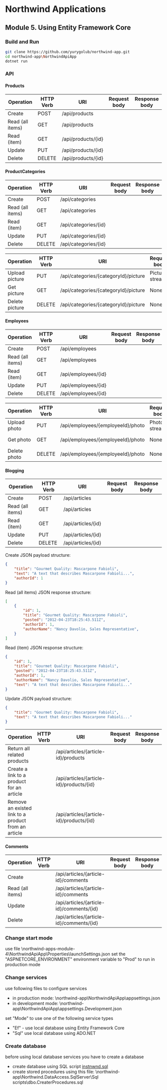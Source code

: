 # Northwind Applications

## Module 5. Using Entity Framework Core

### Build and Run
```sh
git clone https://github.com/yurygolub/northwind-app.git
cd northwind-app\NorthwindApiApp
dotnet run
```

### API

#### Products

| Operation        | HTTP Verb | URI                | Request body | Response body |
| ---------------- | --------- | ------------------ | ------------ |  ------------ |
| Create           | POST      | /api/products      |              |               |
| Read (all items) | GET       | /api/products      |              |               |
| Read (item)      | GET       | /api/products/{id} |              |               |
| Update           | PUT       | /api/products/{id} |              |               |
| Delete           | DELETE    | /api/products/{id} |              |               |

#### ProductCategories

| Operation        | HTTP Verb | URI                  | Request body | Response body |
| ---------------- | --------- | -------------------- | ------------ |  ------------ |
| Create           | POST      | /api/categories      |              |               |
| Read (all items) | GET       | /api/categories      |              |               |
| Read (item)      | GET       | /api/categories/{id} |              |               |
| Update           | PUT       | /api/categories/{id} |              |               |
| Delete           | DELETE    | /api/categories/{id} |              |               |

| Operation        | HTTP Verb | URI                                  | Request body    | Response body  |
| ---------------- | --------- | ------------------------------------ | --------------- | -------------- |
| Upload picture   | PUT       | /api/categories/{categoryId}/picture | Picture stream  | None           |
| Get picture      | GET       | /api/categories/{categoryId}/picture | None            | Picture stream |
| Delete picture   | DELETE    | /api/categories/{categoryId}/picture | None            | None           |

#### Employees

| Operation        | HTTP Verb | URI                 | Request body | Response body |
| ---------------- | --------- | ------------------- | ------------ | ------------- |
| Create           | POST      | /api/employees      |              |               |
| Read (all items) | GET       | /api/employees      |              |               |
| Read (item)      | GET       | /api/employees/{id} |              |               |
| Update           | PUT       | /api/employees/{id} |              |               |
| Delete           | DELETE    | /api/employees/{id} |              |               |

| Operation        | HTTP Verb | URI                               | Request body    | Response body  |
| ---------------- | --------- | --------------------------------- | --------------- | -------------- |
| Upload photo     | PUT       | /api/employees/{employeeId}/photo | Photo stream    | None           |
| Get photo        | GET       | /api/employees/{employeeId}/photo | None            | Photo stream   |
| Delete photo     | DELETE    | /api/employees/{employeeId}/photo | None            | None           |

#### Blogging

| Operation        | HTTP Verb | URI                | Request body | Response body |
| ---------------- | --------- | ------------------ | ------------ | ------------- |
| Create           | POST      | /api/articles      |              |               |
| Read (all items) | GET       | /api/articles      |              |               |
| Read (item)      | GET       | /api/articles/{id} |              |               |
| Update           | PUT       | /api/articles/{id} |              |               |
| Delete           | DELETE    | /api/articles/{id} |              |               |

Create JSON payload structure:

```json
{
	"title": "Gourmet Quality: Mascarpone Fabioli",
	"text": "A text that describes Mascarpone Fabioli...",
	"authorId": 1
}
```

Read (all items) JSON response structure:

```json
[
	{
		"id": 1,
		"title": "Gourmet Quality: Mascarpone Fabioli",
		"posted": "2012-04-23T18:25:43.511Z",
		"authorId": 1,
		"authorName": "Nancy Davolio, Sales Representative",
	}
]
```

Read (item) JSON response structure:

```json
{
	"id": 1,
	"title": "Gourmet Quality: Mascarpone Fabioli",
	"posted": "2012-04-23T18:25:43.511Z",
	"authorId": 1,
	"authorName": "Nancy Davolio, Sales Representative",
	"text": "A text that describes Mascarpone Fabioli..."
}
```

Update JSON payload structure:

```json
{
	"title": "Gourmet Quality: Mascarpone Fabioli",
	"text": "A text that describes Mascarpone Fabioli..."
}
```

| Operation                                           | HTTP Verb | URI                                      | Request body | Response body |
| --------------------------------------------------- | --------- | ---------------------------------------- | ------------ | ------------- |
| Return all related products                         |           | /api/articles/{article-id}/products      |              |               |
| Create a link to a product for an article           |           | /api/articles/{article-id}/products/{id} |              |               |
| Remove an existed link to a product from an article |           | /api/articles/{article-id}/products/{id} |              |               |

#### Comments

| Operation        | HTTP Verb | URI                                      | Request body | Response body |
| ---------------- | --------- | ---------------------------------------- | ------------ | ------------- |
| Create           |           | /api/articles/{article-id}/comments      |              |               |
| Read (all items) |           | /api/articles/{article-id}/comments      |              |               |
| Update           |           | /api/articles/{article-id}/comments/{id} |              |               |
| Delete           |           | /api/articles/{article-id}/comments/{id} |              |               |

### Change start mode
use file \northwind-apps-module-4\NorthwindApiApp\Properties\launchSettings.json
set the "ASPNETCORE_ENVIRONMENT" environment variable to "Prod" to run in production mode

### Change services
use following files to configure services
* in production mode: \northwind-app\NorthwindApiApp\appsettings.json
* in development mode: \northwind-app\NorthwindApiApp\appsettings.Development.json

set "Mode" to use one of the following service types
* "Ef" - use local database using Entity Framework Core
* "Sql" use local database using ADO.NET

### Create database
before using local database services you have to create a database
* create database using SQL script [instnwnd.sql](https://github.com/microsoft/sql-server-samples/blob/master/samples/databases/northwind-pubs/instnwnd.sql)
* create stored procedures using this file: \northwind-app\Northwind.DataAccess.SqlServer\Sql scripts\dbo.CreaterProcedures.sql
